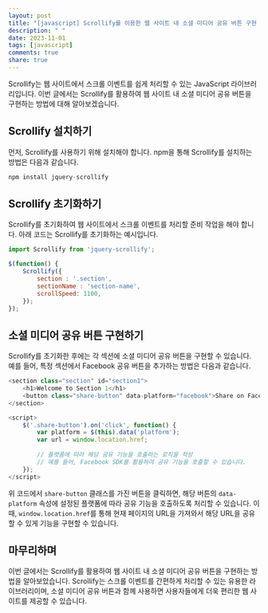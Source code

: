 ```yaml
---
layout: post
title: "[javascript] Scrollify를 이용한 웹 사이트 내 소셜 미디어 공유 버튼 구현 방법"
description: " "
date: 2023-11-01
tags: [javascript]
comments: true
share: true
---
```


Scrollify는 웹 사이트에서 스크롤 이벤트를 쉽게 처리할 수 있는 JavaScript 라이브러리입니다. 이번 글에서는 Scrollify를 활용하여 웹 사이트 내 소셜 미디어 공유 버튼을 구현하는 방법에 대해 알아보겠습니다.

## Scrollify 설치하기

먼저, Scrollify를 사용하기 위해 설치해야 합니다. npm을 통해 Scrollify를 설치하는 방법은 다음과 같습니다.

```javascript
npm install jquery-scrollify
```

## Scrollify 초기화하기

Scrollify를 초기화하여 웹 사이트에서 스크롤 이벤트를 처리할 준비 작업을 해야 합니다. 아래 코드는 Scrollify를 초기화하는 예시입니다.

```javascript
import Scrollify from 'jquery-scrollify';

$(function() {
    Scrollify({
        section : '.section',
        sectionName : 'section-name',
        scrollSpeed: 1100,
    });
});
```

## 소셜 미디어 공유 버튼 구현하기

Scrollify를 초기화한 후에는 각 섹션에 소셜 미디어 공유 버튼을 구현할 수 있습니다. 예를 들어, 특정 섹션에서 Facebook 공유 버튼을 추가하는 방법은 다음과 같습니다.

```javascript
<section class="section" id="section1">
    <h1>Welcome to Section 1</h1>
    <button class="share-button" data-platform="facebook">Share on Facebook</button>
</section>

<script>
    $('.share-button').on('click', function() {
        var platform = $(this).data('platform');
        var url = window.location.href;
        
        // 플랫폼에 따라 해당 공유 기능을 호출하는 로직을 작성
        // 예를 들어, Facebook SDK를 활용하여 공유 기능을 호출할 수 있습니다.
    });
</script>
```

위 코드에서 `share-button` 클래스를 가진 버튼을 클릭하면, 해당 버튼의 `data-platform` 속성에 설정된 플랫폼에 따라 공유 기능을 호출하도록 처리할 수 있습니다. 이때, `window.location.href`를 통해 현재 페이지의 URL을 가져와서 해당 URL을 공유할 수 있게 기능을 구현할 수 있습니다.

## 마무리하며

이번 글에서는 Scrollify를 활용하여 웹 사이트 내 소셜 미디어 공유 버튼을 구현하는 방법을 알아보았습니다. Scrollify는 스크롤 이벤트를 간편하게 처리할 수 있는 유용한 라이브러리이며, 소셜 미디어 공유 버튼과 함께 사용하면 사용자들에게 더욱 편리한 웹 사이트를 제공할 수 있습니다.

[Scrollify 공식 문서]: https://projects.lukehaas.me/scrollify/
[Facebook 공유 기능 호출]: https://developers.facebook.com/docs/sharing/reference/share-dialog